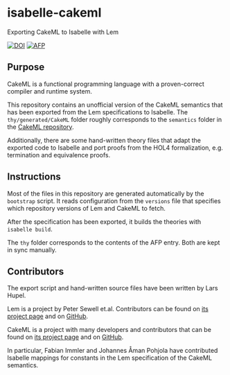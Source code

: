 # isabelle-cakeml

Exporting CakeML to Isabelle with Lem

[![DOI](https://zenodo.org/badge/DOI/10.5281/zenodo.1204863.svg)](https://doi.org/10.5281/zenodo.1204863)
[![AFP](https://img.shields.io/badge/AFP-CakeML-yellow.svg)](https://devel.isa-afp.org/entries/CakeML.html)

## Purpose

CakeML is a functional programming language with a proven-correct compiler and runtime system.

This repository contains an unofficial version of the CakeML semantics that has been exported from the Lem specifications to Isabelle.
The `thy/generated/CakeML` folder roughly corresponds to the `semantics` folder in the [CakeML repository](https://github.com/CakeML/cakeml).

Additionally, there are some hand-written theory files that adapt the exported code to Isabelle and port proofs from the HOL4 formalization, e.g. termination and equivalence proofs.

## Instructions

Most of the files in this repository are generated automatically by the `bootstrap` script.
It reads configuration from the `versions` file that specifies which repository versions of Lem and CakeML to fetch.

After the specification has been exported, it builds the theories with `isabelle build`.

The `thy` folder corresponds to the contents of the AFP entry.
Both are kept in sync manually.

## Contributors

The export script and hand-written source files have been written by Lars Hupel.

Lem is a project by Peter Sewell et.al.
Contributors can be found on [its project page](https://www.cl.cam.ac.uk/~pes20/lem/) and on [GitHub](https://github.com/rems-project/lem/graphs/contributors).

CakeML is a project with many developers and contributors that can be found on [its project page](https://cakeml.org/) and on [GitHub](https://github.com/CakeML/cakeml/graphs/contributors).

In particular, Fabian Immler and Johannes Åman Pohjola have contributed Isabelle mappings for constants in the Lem specification of the CakeML semantics.
